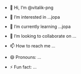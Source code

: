 - 👋 Hi, I’m @vitalik-png
- 👀 I’m interested in ...jopa

- 🌱 I’m currently learning ...jopa
- 💞️ I’m looking to collaborate on ...
- 📫 How to reach me ...
- 😄 Pronouns: ...
- ⚡ Fun fact: ...

<!---
vitalik-png/vitalik-png is a ✨ special ✨ repository because its `README.md` (this file) appears on your GitHub profile.
You can click the Preview link to take a look at your changes.
--->
